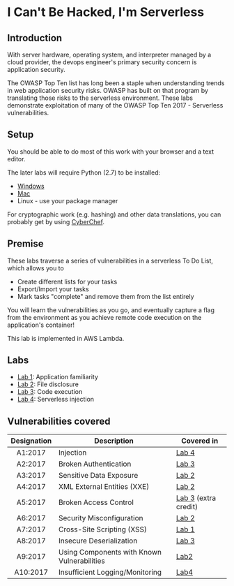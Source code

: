 # I Can't Be Hacked, I'm Serverless

## Introduction

With server hardware, operating system, and interpreter managed by a cloud provider, the devops engineer's primary security concern is application security.

The OWASP Top Ten list has long been a staple when understanding trends in web application security risks. OWASP has built on that program by translating those risks to the serverless environment. These labs demonstrate exploitation of many of the OWASP Top Ten 2017 - Serverless vulnerabilities.

## Setup

You should be able to do most of this work with your browser and a text editor.

The later labs will require Python (2.7) to be installed:
- [Windows](https://www.python.org/ftp/python/2.7.17/python-2.7.17.amd64.msi)
- [Mac](https://www.python.org/ftp/python/2.7.17/python-2.7.17-macosx10.9.pkg)
- Linux - use your package manager

For cryptographic work (e.g. hashing) and other data translations, you can probably get by using [CyberChef](https://gchq.github.io/CyberChef).

## Premise

These labs traverse a series of vulnerabilities in a serverless To Do List, which allows you to
- Create different lists for your tasks
- Export/Import your tasks
- Mark tasks "complete" and remove them from the list entirely

You will learn the vulnerabilities as you go, and eventually capture a flag from the environment as you achieve remote code execution on the application's container!

This lab is implemented in AWS Lambda.

## Labs

- [Lab 1](./Lab1.md): Application familiarity
- [Lab 2](./Lab2.md): File disclosure
- [Lab 3](./Lab3.md): Code execution
- [Lab 4](./Lab4.md): Serverless injection

## Vulnerabilities covered

| Designation | Description | Covered in |
| :---: | --- | --- |
| A1:2017 | Injection | [Lab 4](./Lab4.md) |
| A2:2017 | Broken Authentication | [Lab 3](./Lab3.md) |
| A3:2017 | Sensitive Data Exposure | [Lab 2](./Lab2.md) |
| A4:2017 | XML External Entities (XXE) | [Lab 2](./Lab2.md) |
| A5:2017 | Broken Access Control | [Lab 3](./Lab3.md) (extra credit) |
| A6:2017 | Security Misconfiguration | [Lab 2](./Lab2.md) |
| A7:2017 | Cross-Site Scripting (XSS) | [Lab 1](./Lab1.md) |
| A8:2017 | Insecure Deserialization | [Lab 3](./Lab3.md) |
| A9:2017 | Using Components with Known Vulnerabilities | [Lab2](./Lab2.md) |
| A10:2017 | Insufficient Logging/Monitoring | [Lab4](./Lab4.md) |
